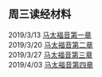 ## 周三读经材料

2019/3/13 [马太福音第一章](https://github.com/putaoyuan/putaoyuan.github.io/blob/master/mt1.pdf)  
2019/3/20 [马太福音第二章](https://github.com/putaoyuan/putaoyuan.github.io/blob/master/mt2.pdf)  
2019/3/27 [马太福音第三章](https://github.com/putaoyuan/putaoyuan.github.io/blob/master/mt3.pdf)  
2019/4/03 [马太福音第四章](https://github.com/putaoyuan/putaoyuan.github.io/blob/master/mt4.pdf)   
